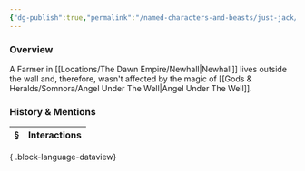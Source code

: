 ```yaml
---
{"dg-publish":true,"permalink":"/named-characters-and-beasts/just-jack/","tags":["NPC"],"updated":"2025-05-30T12:10:02.282+01:00"}
---
```



### Overview
A Farmer in [[Locations/The Dawn Empire/Newhall\|Newhall]] lives outside the wall and, therefore, wasn't affected by the magic of [[Gods & Heralds/Somnora/Angel Under The Well\|Angel Under The Well]].

### History & Mentions
| § | Interactions |
| - | ------------ |

{ .block-language-dataview}